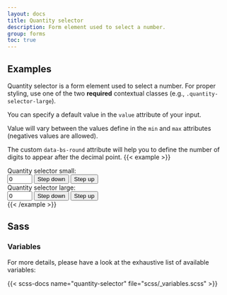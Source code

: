 ```yaml
---
layout: docs
title: Quantity selector
description: Form element used to select a number.
group: forms
toc: true
---
```


## Examples

Quantity selector is a form element used to select a number. For proper styling, use one of the two **required** contextual classes (e.g., `.quantity-selector-large`).

You can specify a default value in the `value` attribute of your input.

Value will vary between the values define in the `min` and `max` attributes (negatives values are allowed).

The custom `data-bs-round` attribute will help you to define the number of digits to appear after the decimal point.
{{< example >}}
<div class="quantity-selector mb-3">
  <label class="form-label" for="inputQuantitySelector1">Quantity selector small: </label>
  <div class="input-group">
    <input type="number" id="inputQuantitySelector1" class="form-control" aria-live="polite"
      data-bs-step="counter" name="quantity" title="quantity" value="0" min="0" max="10" step="1" data-bs-round="0" aria-label="Quantity selector">
    <button type="button" class="btn btn-icon btn-secondary btn-sm"  aria-describedby="inputQuantitySelector1" data-bs-step="down">
      <span class="visually-hidden">Step down</span>
    </button>
    <button type="button" class="btn btn-icon btn-secondary btn-sm"  aria-describedby="inputQuantitySelector1" data-bs-step="up">
      <span class="visually-hidden">Step up</span>
    </button>
  </div>
</div>
<div class="quantity-selector quantity-selector-l">
  <label class="form-label" for="inputQuantitySelector2">Quantity selector large: </label>
  <div class="input-group">
    <input type="number" id="inputQuantitySelector2" class="form-control" aria-live="polite"
      data-bs-step="counter" name="quantity" title="quantity" value="0" min="0" max="10" step="1" data-bs-round="0" aria-label="Quantity selector">
    <button type="button" class="btn btn-icon btn-secondary" aria-describedby="inputQuantitySelector2" data-bs-step="down">
      <span class="visually-hidden">Step down</span>
    </button>
    <button type="button" class="btn btn-icon btn-secondary" aria-describedby="inputQuantitySelector2" data-bs-step="up">
      <span class="visually-hidden">Step up</span>
    </button>
  </div>
</div>
{{< /example >}}

## Sass

### Variables

For more details, please have a look at the exhaustive list of available variables:

{{< scss-docs name="quantity-selector" file="scss/_variables.scss" >}}
